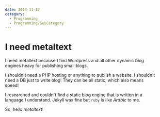 ```yaml
---
date: 2014-11-17
category:
  - Programming
  - Programming/SubCategory
---
```

# I need metaltext

I need metaltext because I find Wordpress and all other dynamic blog engines heavy for publishing small blogs.

I shouldn't need a PHP hosting or anything to publish a website. I shouldn't need a DB just to write blog! They can be all static, which also means speed!

I researched and couldn't find a static blog engine that is written in a language I understand. Jekyll was fine but `ruby` is like _Arabic_ to me.

So, hello *metaltext*!

